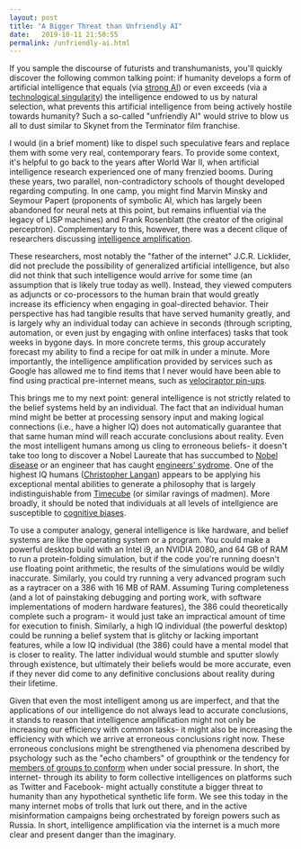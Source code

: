 ```yaml
---
layout: post
title: "A Bigger Threat than Unfriendly AI"
date:   2019-10-11 21:50:55
permalink: /unfriendly-ai.html
---
```


If you sample the discourse of futurists and transhumanists, you'll quickly discover the following common talking point: if humanity develops a form of artificial intelligence that equals (via [strong AI](https://en.wikipedia.org/wiki/Artificial_general_intelligence)) or even exceeds (via a [technological singularity](https://en.wikipedia.org/wiki/The_Singularity_Is_Near)) the intelligence endowed to us by natural selection, what prevents this artificial intelligence from being actively hostile towards humanity?  Such a so-called "unfriendly AI" would strive to blow us all to dust similar to Skynet from the Terminator film franchise.

I would (in a brief moment) like to dispel such speculative fears and replace them with some very real, contemporary fears.  To provide some context, it's helpful to go back to the years after World War II, when artificial intelligence research experienced one of many frenzied booms.  During these years, two parallel, non-contradictory schools of thought developed regarding computing.  In one camp, you might find Marvin Minsky and Seymour Papert (proponents of symbolic AI, which has largely been abandoned for neural nets at this point, but remains influential via the legacy of LISP machines) and Frank Rosenblatt (the creator of the original perceptron).  Complementary to this, however, there was a decent clique of researchers discussing [intelligence amplification](https://en.wikipedia.org/wiki/Intelligence_amplification).  

These researchers, most notably the "father of the internet" J.C.R. Licklider, did not preclude the possibility of generalized artificial intelligence, but also did not think that such intelligence would arrive for some time (an assumption that is likely true today as well).  Instead, they viewed computers as adjuncts or co-processors to the human brain that would greatly increase its efficiency when engaging in goal-directed behavior.  Their perspective has had tangible results that have served humanity greatly, and is largely why an individual today can achieve in seconds (through scripting, automation, or even just by engaging with online interfaces) tasks that took weeks in bygone days.  In more concrete terms, this group accurately forecast my ability to find a recipe for oat milk in under a minute.  More importantly, the intelligence amplification provided by services such as Google has allowed me to find items that I never would have been able to find using practical pre-internet means, such as [velociraptor pin-ups](https://www.etsy.com/listing/650740926/velociraptor-pinup).

This brings me to my next point: general intelligence is not strictly related to the belief systems held by an individual.  The fact that an individual human mind might be better at processing sensory input and making logical connections (i.e., have a higher IQ) does not automatically guarantee that that same human mind will reach accurate conclusions about reality.  Even the most intelligent humans among us cling to erroneous beliefs- it doesn't take too long to discover a Nobel Laureate that has succumbed to [Nobel disease](https://rationalwiki.org/wiki/Nobel_disease) or an engineer that has caught [engineers' sydrome](https://rationalwiki.org/wiki/Engineers_and_woo).  One of the highest IQ humans ([Christopher Langan](https://rationalwiki.org/wiki/Christopher_Langan)) appears to be applying his exceptional mental abilities to generate a philosophy that is largely indistinguishable from [Timecube](https://web.archive.org/web/20160112193916/http://timecube.com/) (or similar ravings of madmen).  More broadly, it should be noted that individuals at all levels of intellgience are susceptible to [cognitive biases](https://en.wikipedia.org/wiki/List_of_cognitive_biases).

To use a computer analogy, general intelligence is like hardware, and belief systems are like the operating system or a program.  You could make a powerful desktop build with an Intel i9, an NVIDIA 2080, and 64 GB of RAM to run a protein-folding simulation, but if the code you're running doesn't use floating point arithmetic, the results of the simulations would be wildly inaccurate.  Similarly, you could try running a very advanced program such as a raytracer on a 386 with 16 MB of RAM.  Assuming Turing completeness (and a lot of painstaking debugging and porting work, with software implementations of modern hardware features), the 386 could theoretically complete such a program- it would just take an impractical amount of time for execution to finish.  Similarly, a high IQ individual (the powerful desktop) could be running a belief system that is glitchy or lacking important features, while a low IQ individual (the 386) could have a mental model that is closer to reality.  The latter individual would stumble and sputter slowly through existence, but ultimately their beliefs would be more accurate, even if they never did come to any definitive conclusions about reality during their lifetime.

Given that even the most intelligent among us are imperfect, and that the applications of our intelligence do not always lead to accurate conclusions, it stands to reason that intelligence amplification might not only be increasing our efficiency with common tasks- it might also be increasing the efficiency with which we arrive at erroneous conclusions right now.  These erroneous conclusions might be strengthened via phenomena described by psychology such as the "echo chambers" of groupthink or the tendency for [members of groups to conform](https://en.wikipedia.org/wiki/Asch_conformity_experiments) when under social pressure.  In short, the internet- through its ability to form collective intelligences on platforms such as Twitter and Facebook- might actually constitute a bigger threat to humanity than any hypothetical synthetic life form.  We see this today in the many internet mobs of trolls that lurk out there, and in the active misinformation campaigns being orchestrated by foreign powers such as Russia.  In short, intelligence amplification via the internet is a much more clear and present danger than the imaginary.
